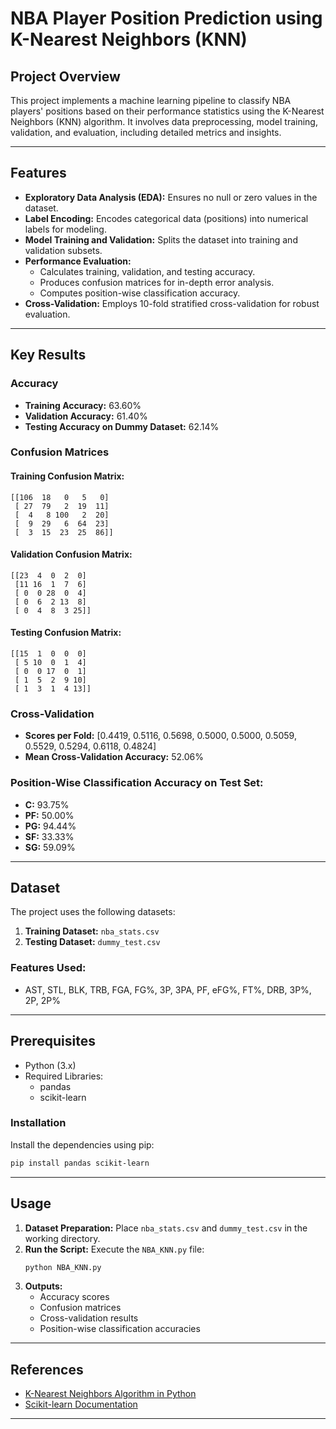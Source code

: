 # NBA Player Position Prediction using K-Nearest Neighbors (KNN)

## Project Overview
This project implements a machine learning pipeline to classify NBA players' positions based on their performance statistics using the K-Nearest Neighbors (KNN) algorithm. It involves data preprocessing, model training, validation, and evaluation, including detailed metrics and insights.

---

## Features
- **Exploratory Data Analysis (EDA):** Ensures no null or zero values in the dataset.
- **Label Encoding:** Encodes categorical data (positions) into numerical labels for modeling.
- **Model Training and Validation:** Splits the dataset into training and validation subsets.
- **Performance Evaluation:**
  - Calculates training, validation, and testing accuracy.
  - Produces confusion matrices for in-depth error analysis.
  - Computes position-wise classification accuracy.
- **Cross-Validation:** Employs 10-fold stratified cross-validation for robust evaluation.

---

## Key Results
### Accuracy
- **Training Accuracy:** 63.60%
- **Validation Accuracy:** 61.40%
- **Testing Accuracy on Dummy Dataset:** 62.14%

### Confusion Matrices
#### Training Confusion Matrix:
```
[[106  18   0   5   0]
 [ 27  79   2  19  11]
 [  4   8 100   2  20]
 [  9  29   6  64  23]
 [  3  15  23  25  86]]
```
#### Validation Confusion Matrix:
```
[[23  4  0  2  0]
 [11 16  1  7  6]
 [ 0  0 28  0  4]
 [ 0  6  2 13  8]
 [ 0  4  8  3 25]]
```
#### Testing Confusion Matrix:
```
[[15  1  0  0  0]
 [ 5 10  0  1  4]
 [ 0  0 17  0  1]
 [ 1  5  2  9 10]
 [ 1  3  1  4 13]]
```

### Cross-Validation
- **Scores per Fold:** [0.4419, 0.5116, 0.5698, 0.5000, 0.5000, 0.5059, 0.5529, 0.5294, 0.6118, 0.4824]
- **Mean Cross-Validation Accuracy:** 52.06%

### Position-Wise Classification Accuracy on Test Set:
- **C:** 93.75%
- **PF:** 50.00%
- **PG:** 94.44%
- **SF:** 33.33%
- **SG:** 59.09%

---

## Dataset
The project uses the following datasets:
1. **Training Dataset:** `nba_stats.csv`
2. **Testing Dataset:** `dummy_test.csv`

### Features Used:
- AST, STL, BLK, TRB, FGA, FG%, 3P, 3PA, PF, eFG%, FT%, DRB, 3P%, 2P, 2P%

---

## Prerequisites
- Python (3.x)
- Required Libraries:
  - pandas
  - scikit-learn

### Installation
Install the dependencies using pip:
```bash
pip install pandas scikit-learn
```

---

## Usage
1. **Dataset Preparation:** Place `nba_stats.csv` and `dummy_test.csv` in the working directory.
2. **Run the Script:** Execute the `NBA_KNN.py` file:
   ```bash
   python NBA_KNN.py
   ```
3. **Outputs:**
   - Accuracy scores
   - Confusion matrices
   - Cross-validation results
   - Position-wise classification accuracies

---

## References
- [K-Nearest Neighbors Algorithm in Python](https://www.geeksforgeeks.org/k-nearest-neighbor-algorithm-in-python/)
- [Scikit-learn Documentation](https://scikit-learn.org/)

---


